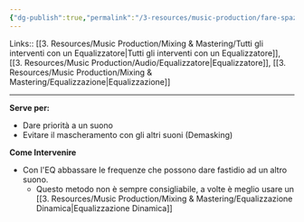 ```yaml
---
{"dg-publish":true,"permalink":"/3-resources/music-production/fare-spazio-agli-altri-suoni/"}
---
```


Links:: [[3. Resources/Music Production/Mixing & Mastering/Tutti gli interventi con un Equalizzatore\|Tutti gli interventi con un Equalizzatore]], [[3. Resources/Music Production/Audio/Equalizzatore\|Equalizzatore]], [[3. Resources/Music Production/Mixing & Mastering/Equalizzazione\|Equalizzazione]]

---
**Serve per:**
- Dare priorità a un suono
- Evitare il mascheramento con gli altri suoni (Demasking)

**Come Intervenire**
- Con l'EQ abbassare le frequenze che possono dare fastidio ad un altro suono.
	- Questo metodo non è sempre consigliabile, a volte è meglio usare un [[3. Resources/Music Production/Mixing & Mastering/Equalizzazione Dinamica\|Equalizzazione Dinamica]]

